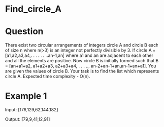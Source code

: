 # Find_circle_A

# Question 

There exist two circular arrangements of integers circle A and circle B each of size n where
n(>3) is an integer not perfectly divisible by 3. If circle A = [a1,a2,a3,a4,. . . . . . ..an-1,an] where
a1 and an are adjacent to each other and all the elements are positive. Now circle B is initially
formed such that B = [an+a1+a2, a1+a2+a3, a2+a3+a4, . . . .., an-2+an-1+an,an-1+an+a1]. You
are given the values of circle B. Your task is to find the list which represents circle A. Expected
time complexity - O(n).

# Example 1

Input: [179,129,62,144,182]

Output: [79,9,41,12,91]
